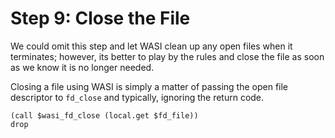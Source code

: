 # Step 9: Close the File

We could omit this step and let WASI clean up any open files when it terminates; however, its better to play by the rules and close the file as soon as we know it is no longer needed.

Closing a file using WASI is simply a matter of passing the open file descriptor to `fd_close` and typically, ignoring the return code.

```wat
(call $wasi_fd_close (local.get $fd_file))
drop
```
